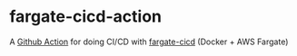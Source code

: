fargate-cicd-action
====================

A [Github Action](https://github.com/features/actions) for doing CI/CD with [fargate-cicd](https://github.com/turnerlabs/fargate-cicd) (Docker + AWS Fargate)
